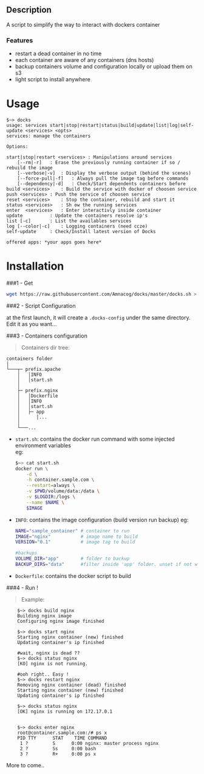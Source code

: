 ## Description
A script to simplify the way to interact with dockers container

### Features
- restart a dead container in no time
- each container are aware of any containers (dns hosts)
- backup containers volume and configuration locally or upload them on s3
- light script to install anywhere

# Usage

```
$~> docks
usage: services start|stop|restart|status|build|update|list|log|self-update <services> <opts>
services: manage the containers

Options:

start|stop|restart <services> : Manipulations around services
	[--rm|-r]	: Erase the previously running container if so / rebuild the image
	[--verbose|-v]	: Display the verbose output (behind the scenes)
	[--force-pull|-f]	: Always pull the image tag before commands
	[--dependency|-d]	: Check/Start dependents containers before
build <services>	: Build the service with docker of choosen service
push <services>	: Push the service of choosen service
reset <services>	: Stop the container, rebuild and start it
status <services>	: Sh ow the running services
enter  <services>	: Enter interactivly inside container
update 			: Update the containers resolve ip's
list [-c]		: List the availables services
log [--color|-c]	: Logging containers (need ccze)
self-update		: Check/Install latest version of Docks

offered apps: *your apps goes here*
```

# Installation

###1 - Get

```bash
wget https://raw.githubusercontent.com/Amnacog/docks/master/docks.sh > docks.sh;chmod +x docks.sh
```

###2 - Script Configuration

at the first launch, it will create a `.docks-config` under the same directory.
Edit it as you want...

###3 - Containers configuration

> Containers dir tree:

```
containers folder  
│
└───┬─ prefix.apache
    │   │INFO
    │   │start.sh
    │
    ├─ prefix.nginx
    │   │Dockerfile
    │   │INFO
    │   │start.sh
    │   ├─ app
    │      │...
    │
    └───...
```

- `start.sh`:
	contains the docker run command with some injected environment variables    
	eg:

	```bash
	$~> cat start.sh
	docker run \
		-d \
		-h container.sample.com \
		--restart=always \
		-v $PWD/volume/data:/data \
		-v $LOGDIR:/logs \
		--name $NAME \
		$IMAGE
	```

 - `INFO`:
    contains the image configuration (build version run backup)
    eg:
    
    ```bash
	NAME="sample_container" # container to run
	IMAGE="nginx"           # image name to build
	VERSION="0.1"           # image tag to build
	
	#backups
	VOLUME_DIR="app"        # folder to backup 
	BACKUP_DIRS="data"      #filter inside 'app' folder. unset if not wanted
    ```
 
 - `Dockerfile`:
    contains the docker script to build




###4 - Run !

> Example:

```
	$~> docks build nginx
	Building nginx image
	Configuring nginx image finished
	
	$~> docks start nginx
	Starting nginx container (new) finished
	Updating container's ip finished
	
	#wait, nginx is dead ??
	$~> docks status nginx
	[KO] nginx is not running.
	
	#ooh right.. Easy !
	$~> docks restart nginx
	Removing nginx container (dead) finished
	Starting nginx container (new) finished
	Updating container's ip finished
		
	$~> docks status nginx
	[OK] nginx is running on 172.17.0.1


	$~> docks enter nginx
	root@container.sample.com:/# ps x
	PID TTY      STAT    TIME COMMAND
     1 ?         S      0:00 nginx: master process nginx
     2 ?         Ss     0:00 bash
     3 ?         R+     0:00 ps x 
```


More to come..
